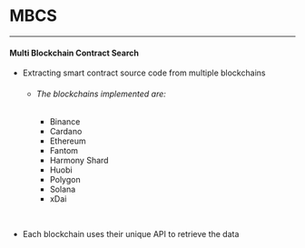 # MBCS
---
#### Multi Blockchain Contract Search

+ Extracting smart contract source code from multiple blockchains
    
    + ###### The blockchains implemented are:
        + Binance
        + Cardano
        + Ethereum
        + Fantom
        + Harmony Shard
        + Huobi
        + Polygon
        + Solana
        + xDai
<br>

+ Each blockchain uses their unique API to retrieve the data